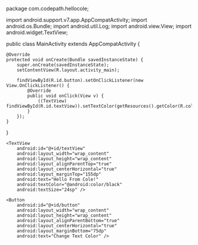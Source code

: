 package com.codepath.hellocole;

import android.support.v7.app.AppCompatActivity;
import android.os.Bundle;
import android.util.Log;
import android.view.View;
import android.widget.TextView;

public class MainActivity extends AppCompatActivity {

    @Override
    protected void onCreate(Bundle savedInstanceState) {
        super.onCreate(savedInstanceState);
        setContentView(R.layout.activity_main);

        findViewById(R.id.button).setOnClickListener(new View.OnClickListener() {
            @Override
            public void onClick(View v) {
                ((TextView) findViewById(R.id.textView)).setTextColor(getResources().getColor(R.color.colorPrimary));
            }
        });
    }
}
<?xml version="1.0" encoding="utf-8"?>
<RelativeLayout xmlns:android="http://schemas.android.com/apk/res/android"
    xmlns:app="http://schemas.android.com/apk/res-auto"
    xmlns:tools="http://schemas.android.com/tools"
    android:layout_width="match_parent"
    android:background="@color/colorAccent"
    android:layout_height="match_parent"
    tools:context=".MainActivity">

    <TextView
        android:id="@+id/textView"
        android:layout_width="wrap_content"
        android:layout_height="wrap_content"
        android:layout_alignParentTop="true"
        android:layout_centerHorizontal="true"
        android:layout_marginTop="155dp"
        android:text="Hello From Cole!"
        android:textColor="@android:color/black"
        android:textSize="24sp" />

    <Button
        android:id="@+id/button"
        android:layout_width="wrap_content"
        android:layout_height="wrap_content"
        android:layout_alignParentBottom="true"
        android:layout_centerHorizontal="true"
        android:layout_marginBottom="75dp"
        android:text="Change Text Color" />
</RelativeLayout>
